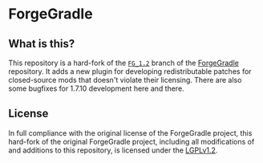 # ForgeGradle
## What is this?
This repository is a hard-fork of the [`FG_1.2`](https://github.com/MinecraftForge/ForgeGradle/tree/FG_1.2) branch of the [ForgeGradle](https://github.com/MinecraftForge/ForgeGradle) repository. It adds a new plugin for developing redistributable patches for closed-source mods that doesn't violate their licensing. There are also some bugfixes for 1.7.10 development here and there.

## License
In full compliance with the original license of the ForgeGradle project, this hard-fork of the original ForgeGradle project, including all modifications of and additions to this repository, is licensed under the [LGPLv1.2](https://github.com/mcdh/ForgeGradle/blob/FG_1.2/LICENSE).
